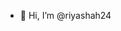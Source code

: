 - 👋 Hi, I’m @riyashah24

<!---
riyashah24/riyashah24 is a ✨ special ✨ repository because its `README.md` (this file) appears on your GitHub profile.
You can click the Preview link to take a look at your changes.
--->
